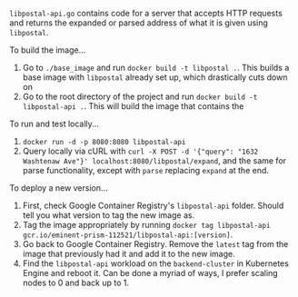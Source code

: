 `libpostal-api.go` contains code for a server that accepts HTTP requests and returns the expanded or parsed address of what it is given using `libpostal`.

To build the image...

1) Go to `./base_image` and run `docker build -t libpostal .`. This builds a base image with `libpostal` already set up, which drastically cuts down on 
2) Go to the root directory of the project and run `docker build -t libpostal-api .`. This will build the image that contains the 

To run and test locally...

1) `docker run -d -p 8080:8080 libpostal-api`
2) Query locally via cURL with `curl -X POST -d '{"query": "1632 Washtenaw Ave"}' localhost:8080/libpostal/expand`, and the same for parse functionality, except with `parse` replacing `expand` at the end.

To deploy a new version...

1) First, check Google Container Registry's `libpostal-api` folder. Should tell you what version to tag the new image as.
2) Tag the image appropriately by running `docker tag libpostal-api gcr.io/eminent-prism-112521/libpostal-api:[version]`.
3) Go back to Google Container Registry. Remove the `latest` tag from the image that previously had it and add it to the new image.
4) Find the `libpostal-api` workload on the `backend-cluster` in Kubernetes Engine and reboot it. Can be done a myriad of ways, I prefer scaling nodes to 0 and back up to 1.
